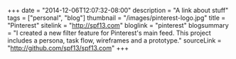 +++
date = "2014-12-06T12:07:32-08:00"
description = "A link about stuff"
tags = ["personal", "blog"]
thumbnail = "/images/pinterest-logo.jpg"
title = "Pinterest"
sitelink = "http://spf13.com"
bloglink = "pinterest"
blogsummary = "I created a new filter feature for Pinterest's main feed. This project includes a persona, task flow, wireframes and a prototype."
sourceLink = "http://github.com/spf13/spf13.com"
+++

